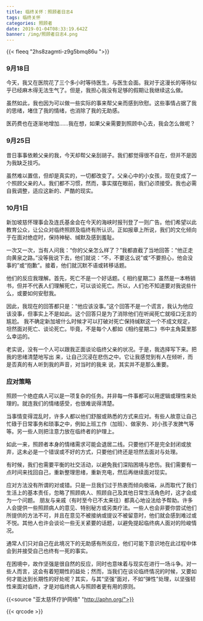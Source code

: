 ```yaml
---
title: 临终关怀：照顾者日志4
tags: 临终关怀
categories: 照顾者
date: 2019-01-04T08:33:19.642Z
banner: /img/照顾者日志4.png
---
```

{{< fleeq "2hs8zagmti-z9g5bmq86u ">}}

### 9月18日
今天，我又在医院花了三个多小时等待医生，与医生会面。我对于这漫长的等待似乎已经麻木得无法生气了。但是，我担心我没有足够的假期让我继续这么做。

虽然如此，我也因为可以做一些实际的事来帮父亲而感到欣慰。这些事情占据了我的思绪，堵住了我的情绪，也消除了我的无助感。

医药费也在逐渐地增加……我在想，如果父亲需要到照顾中心去，我会怎么做呢？

### 9月25日
昔日事事依赖父亲的我，今天却帮父亲刮胡子。我们都觉得很不自在，但并不是因为我缺乏技巧。

虽然难以置信，但却是真实的，一切都改变了。父亲心中的小女孩，现在变成了一个照顾父亲的人。我们都不习惯，然而，事实摆在眼前，我们必须接受。我也必需自我调整，适应这新的、严酷的现实。

### 10月1日

新加坡慈怀理事会及连氏基金会在今天的海峡时报刊登了一则广告。他们希望以此教育公众，让公众对临终照顾及临终有所认识。正如报章上所说，我们的文化倾向于在面对绝症时，保持神秘、缄默及感到羞耻。

一次又一次，当有人问我：“你的父亲怎么样了？”我都直截了当地回答：“他正走向黄泉之路。”没等我说下去，他们就说：“不，不要这么说”或“不要担心，他会没事的”或“抱歉”。接着，他们就沉默不语或转移话题。

他们的反应我理解。首先，死亡不是一个好话题。《 相约星期二》虽然是一本畅销书，但并不代表人们理解死亡，可以谈论死亡。所以，人们也不知道要对我说些什么，或要如何安慰我。

因此，我现在的回答都只是：“他应该没事。”这个回答不是一个谎言，我认为他应该没事，但事实上不是如此。这个回答只是为了消除他们在听闻死亡就哑口无言的尴尬。
我不确定新加坡什么时候才可以打破对死亡保持缄默这一个不成文规定，坦然面对死亡、谈论死亡。毕竟，不是每个人都如《相约星期二》书中主角莫里那么幸运的。

老实说，没有一个人可以跟我正面谈论临终父亲的状况。于是，我选择写下来。把我的思绪清楚地写出 来，让自己沉浸在悲伤之中。它让我感觉到有人在倾听，而是否真的有人听到我的声音，对当时的我来 说，其实并不是那么重要。

### 应对策略
照顾一个绝症病人可以是一项复杂的任务。并非每一件事都可以用逻辑或理性来处理的。就连我们的情绪感受，也很难说得清楚。

当事情变得混乱时，许多人都以他们舒服或熟悉的方式来应对。有些人故意让自己忙碌于日常事务和琐事之中，例如上班工作（加班）、做家务、对小孩子发脾气等等。另一些人则把注意力放在临终者的护理上。

如此一来，照顾者本身的情绪需求可能会退居二线。只要他们不是完全封闭或放弃，这未必是一个错误或不好的方式，只要他们终还是坦然去面对与处理。

有时候，我们也需要平衡的社交活动，以避免我们深陷困境与悲伤。我们需要有一点时间来找回自己，重新整理思绪，重新充电，然后再继续面对现实。

应对方法没有所谓的对或错。只是一旦我们过于热衷而倾向极端，从而取代了我们生活上的基本责任，忽略了照顾病人、照顾自己及其他日常生活角色时，这才会成为一个问题。
朋友与亲戚（有时至今已不太来往）都真心地设法给予帮助。许多人会提供一些照顾病人的意见、特别秘方或另类疗法。一些人也会非要你尝试他们所提供的方法不可，并且在意见不被接纳或提议不被留意时，他们就会感到难过或不悦。其他人也许会谈论一些无关紧要的话题，以避免提起临终病人面对的险峻情况。

通常人们只对自己在此境况下的无助感有所反应，他们可能下意识地在此过程中体会到并接受自己也终有一死的事实。

在困境中，故作坚强是很自然的反应，同时也意味着与现实在进行一场斗争。对一些人而言，这会有着短期性的益处；然而，当我们在谈论临终情况的时候，又要如何才能达到长期性的好处呢？其实，与其“坚强”面对，不如“弹性”处理，以坚强韧性来面对临终，才是对临终病人与照顾者更有用的原则。

{{<source "亚太慈怀疗护网络" "http://aphn.org/">}} 

{{< qrcode >}}
